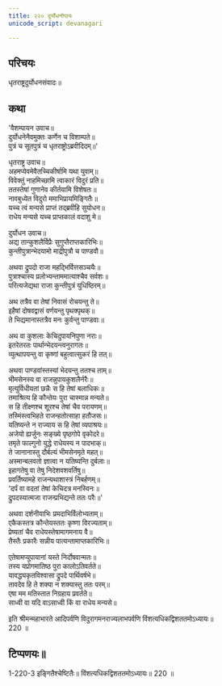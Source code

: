 ```yaml
---
title: २२० दुर्योधनोपायः
unicode_script: devanagari

---
```

## परिचयः

धृतराष्ट्रदुर्योधनसंवादः॥  

## कथा

'वैशम्पायन उवाच॥  
दुर्योधनेनैवमुक्तः कर्णेन च विशाम्पते॥  
पुत्रं च सूतपुत्रं च धृतराष्ट्रोऽब्रवीदिदम्॥'  

धृतराष्ट्र उवाच॥  
अहमप्येवमेवैतच्चिकीर्षामि यथा युवाम्॥  
विवेक्तुं नाहमिच्छामि त्वाकारं विदुरं प्रति॥  
ततस्तेषां गुणानेव कीर्तयामि विशेषतः॥  
नावबुध्येत विदुरो ममाभिप्रायमिङ्गितैः॥  
यच्च त्वं मन्यसे प्राप्तं तद्ब्रवीहि सुयोधन॥  
राधेय मन्यसे यच्च प्राप्तकालं वदाशु मे॥  

दुर्योधन उवाच॥  
अद्य तान्कुशलैर्विप्रैः सुगुप्तैराप्तकारिभिः॥  
कुन्तीपुत्रान्भेदयामो माद्रीपुत्रौ च पाण्डवौ॥  

अथवा द्रुपदो राजा महद्भिर्वित्तसञ्चयैः॥  
पुत्राश्चास्य प्रलोभ्यन्ताममात्याश्चैव सर्वशः॥  
परित्यजेद्यथा राजा कुन्तीपुत्रं युधिष्ठिरम्॥  

अथ तत्रैव वा तेषां निवासं रोचयन्तु ते॥  
इहैषां दोषवद्वासं वर्णयन्तु पृथक्पृथक्॥  
ते भिद्यमानास्तत्रैव मनः कुर्वन्तु पाण्डवाः॥  

अथ वा कुशलाः केचिदुपायनिपुणा नराः॥  
इतरेतरतः पार्थान्भेदयन्त्वनुरागतः॥  
व्युत्थापयन्तु वा कृष्णां बहुत्वात्सुकरं हि तत्॥  

अथवा पाण्डवांस्तस्यां भेदयन्तु ततश्च ताम्॥  
भीमसेनस्य वा राजन्नुपायकुशलैर्नरैः॥  
मृत्युर्विधीयतां छन्नैः स हि तेषां बलाधिकः॥  
तमाश्रित्य हि कौन्तेयः पुरा चास्मान्न मन्यते॥  
स हि तीक्ष्णश्च शूरश्च तेषां चैव परायणम्॥  
तस्मिंस्त्वभिहते राजन्हतोत्साहा हतौजसः॥  
यतिष्यन्ते न राज्याय स हि तेषां व्यपाश्रयः॥  
अजेयो ह्यर्जुनः सङ्ख्ये पृष्ठगोपे वृकोदरे॥  
तमृते फाल्गुनो युद्धे राधेयस्य न पादभाक्॥  
ते जानानास्तु दौर्बल्यं भीमसेनमृते महत्॥  
अस्मान्बलवतो ज्ञात्वा न यतिष्यन्ति दुर्बलाः॥  
इहागतेषु वा तेषु निदेशवशवर्तिषु॥  
प्रवर्तिष्यामहे राजन्यथाशास्त्रं निबर्हणम्॥  
'दर्पं वा वदतां तेषां केचिदत्र मनस्विनः॥  
द्रुपदस्यात्मजा राजन्प्रभिद्यन्ते ततः परैः॥'  

अथवा दर्शनीयाभिः प्रमदाभिर्विलोभ्यताम्॥  
एकैकस्तत्र कौन्तेयस्ततः कृष्णा विरज्यताम्॥  
प्रेष्यतां चैव राधेयस्तेषामागमनाय वै॥  
तैस्तैः प्रकारैः सन्नीय पात्यन्तामाप्तकारिभिः॥  

एतेषामप्युपायानां यस्ते निर्दोषवान्मतः॥  
तस्य यप्रोगमातिष्ठ पुरा कालोऽतिवर्तते॥  
यावद्ध्यकृतविश्वासा द्रुपदे पार्थिवर्षभे॥  
तावदेव हि ते शक्या न शक्यास्तु ततः परम्॥  
एषा मम मतिस्तात निग्रहाय प्रवर्तते॥  
साध्वी वा यदि वाऽसाध्वी किं वा राधेय मन्यसे॥  

इति श्रीमन्महाभारते आदिपर्वणि विदुरागमनराज्यलाभपर्वणि विंशत्यधिकद्विशततमोऽध्यायः॥  
220 ॥  


## टिप्पणयः॥  
1-220-3 इङ्गितैश्चेष्टितैः॥ विंशत्यधिकद्विशततमोऽध्यायः॥ 220 ॥
